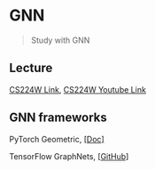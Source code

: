 # GNN
> Study with GNN

## Lecture
[CS224W Link](https://web.stanford.edu/class/cs224w/), [CS224W Youtube Link](https://youtube.com/playlist?list=PLoROMvodv4rPLKxIpqhjhPgdQy7imNkDn)

## GNN frameworks
PyTorch Geometric, [[Doc]](https://pytorch-geometric.readthedocs.io/en/latest/notes/create_gnn.html#implementing-the-edge-convolution)

TensorFlow GraphNets, [[GitHub]](https://github.com/deepmind/graph_nets)
